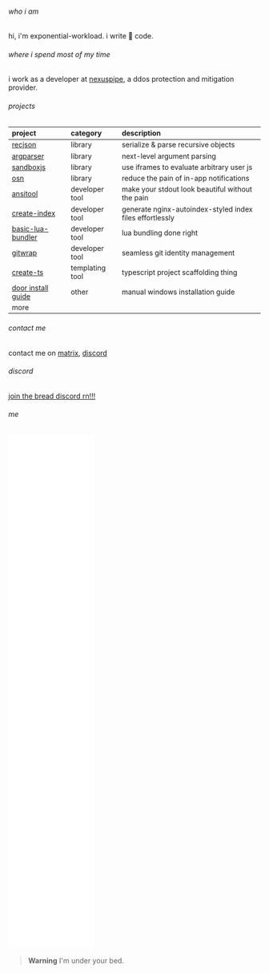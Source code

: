 ###### who i am
hi, i'm exponential-workload. i write 🍝 code.

###### where i spend most of my time
i work as a developer at [nexuspipe](https://nexuspipe.com), a ddos protection and mitigation provider.

###### projects

| project                                                                   |  category       | description                                                 |
| :------------------------------------------------------------------------ | :-------------- | :---------------------------------------------------------- |
| [recjson](https://github.com/Exponential-Workload/recjson)                | library         | serialize & parse recursive objects                         |
| [argparser](https://github.com/Exponential-Workload/argparser)            | library         | next-level argument parsing                                 |
| [sandboxjs](https://codeberg.org/Expo/sbjs)                               | library         | use iframes to evaluate arbitrary user js                   |
| [osn](https://github.com/Exponential-Workload/osn)                        | library         | reduce the pain of in-app notifications                     |
| [ansitool](https://github.com/Exponential-Workload/AnsiTool)              | developer tool  | make your stdout look beautiful without the pain            |
| [create-index](https://github.com/Exponential-Workload/create-index)      | developer tool  | generate nginx-autoindex-styled index files effortlessly    |
| [basic-lua-bundler](https://github.com/BreadCity/blb)                     | developer tool  | lua bundling done right                                     |
| [gitwrap](https://codeberg.org/Expo/gitwrap)                              | developer tool  | seamless git identity management                            |
| [create-ts](https://github.com/Exponential-Workload/create-ts)            | templating tool | typescript project scaffolding thing                        |
| [door install guide](https://codeberg.org/Expo/manual-door-install-guide) | other           | manual windows installation guide                           |
| more                                                                      |                 |                                                             |

###### contact me

contact me on [matrix](https://matrix.to/#/@3xpo:matrix.org), [discord](https://cord.breadhub.cc)

###### discord

[join the bread discord rn!!!](https://cord.breadhub.cc)

###### me

[![](https://raw.githubusercontent.com/Exponential-Workload/Exponential-Workload/main/github-metrics.svg)](https://codeberg.org/Expo)

> **Warning**
I'm under your bed.
